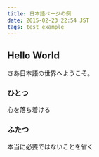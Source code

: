 ```yaml
---
title: 日本語ページの例
date: 2015-02-23 22:54 JST
tags: test example
---
```


## Hello World

さあ日本語の世界へようこそ。


### ひとつ
心を落ち着ける
### ふたつ
本当に必要ではないことを省く



